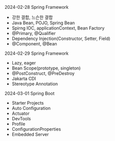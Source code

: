 2024-02-28 Spring Framework
- 강한 결합, 느슨한 결합
- Java Bean, POJO, Spring Bean
- Spirng IOC, applicationContext, Bean Factory
- @Primary, @Qualifier
- Dependency Injection(Constructor, Setter, Field)
- @Component, @Bean

2024-02-29 Spring Framework
- Lazy, eager
- Bean Scope(prototype, singleton)
- @PostConstruct, @PreDestroy
- Jakarta CDI
- Stereotype Annotation

2024-03-01 Spring Boot
- Starter Projects
- Auto Configuration
- Actuator
- DevTools
- Profile
- ConfigurationProperties
- Embedded Server
